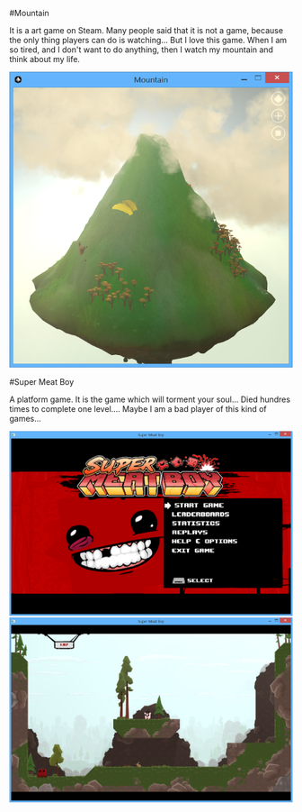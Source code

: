 #Mountain

It is a art game on Steam. Many people said that it is not a game, because the only thing players can do is watching... But I love this game. When I am so tired, and I don't want to do anything, then I watch my mountain and think about my life.

![Alt text][mountain]

[mountain]: https://raw.githubusercontent.com/FiveEye/playground/master/games/Mountain.png

#Super Meat Boy

A platform game. It is the game which will torment your soul... Died hundres times to complete one level.... Maybe I am a bad player of this kind of games...

![Alt text][super_meat_boy_0]
![Alt text][super_meat_boy_1]

[super_meat_boy_0]: https://github.com/FiveEye/playground/blob/master/games/super_meat_boy_0.png
[super_meat_boy_1]: https://github.com/FiveEye/playground/blob/master/games/super_meat_boy_1.png
